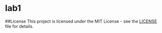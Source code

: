 # lab1
##License
This project is licensed under the MIT License - see the [LICENSE](LICENSE) file for details.
